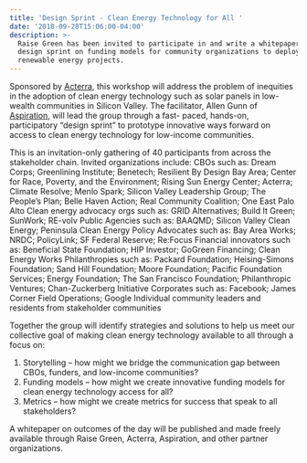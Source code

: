 ```yaml
---
title: 'Design Sprint - Clean Energy Technology for All '
date: '2018-09-28T15:06:00-04:00'
description: >-
  Raise Green has been invited to participate in and write a whitepaper for a
  design sprint on funding models for community organizations to deploy
  renewable energy projects.
---
```

Sponsored by [Acterra](https://www.acterra.org), this workshop will  address the problem of inequities in the adoption of clean energy technology such as solar panels in low-wealth communities in Silicon Valley. The facilitator, Allen Gunn of [Aspiration](https://aspirationtech.org), will lead the group through a fast- paced, hands-on, participatory “design sprint” to prototype innovative ways forward on access to clean energy technology for low-income communities.

This is an invitation-only gathering of 40 participants from across the stakeholder chain. Invited organizations include: CBOs such as: Dream Corps; Greenlining Institute; Benetech; Resilient By Design Bay Area; Center for Race, Poverty, and the Environment; Rising Sun Energy Center; Acterra; Climate Resolve; Menlo Spark; Silicon Valley Leadership Group; The People’s Plan; Belle Haven Action; Real Community Coalition; One East Palo Alto Clean energy advocacy orgs such as: GRID Alternatives; Build It Green; SunWork; RE-volv Public Agencies such as: BAAQMD; Silicon Valley Clean Energy; Peninsula Clean Energy Policy Advocates such as: Bay Area Works; NRDC; PolicyLink; SF Federal Reserve; Re:Focus Financial innovators such as: Beneficial State Foundation; HIP Investor; GoGreen Financing; Clean Energy Works Philanthropies such as: Packard Foundation; Heising-Simons Foundation; Sand Hill Foundation; Moore Foundation; Pacific Foundation Services; Energy Foundation; The San Francisco Foundation; Philanthropic Ventures; Chan-Zuckerberg Initiative Corporates such as: Facebook; James Corner Field Operations; Google Individual community leaders and residents from stakeholder communities

Together the group will identify strategies and solutions to help us meet our collective goal of making clean energy technology available to all through a focus on: 

1. Storytelling – how might we bridge the communication gap between CBOs, funders, and low-income communities?
2. Funding models – how might we create innovative funding models for clean energy technology access for all?
3.  Metrics – how might we create metrics for success that speak to all stakeholders?

A whitepaper on outcomes of the day will be published and made freely available through Raise Green, Acterra, Aspiration, and other partner organizations.
